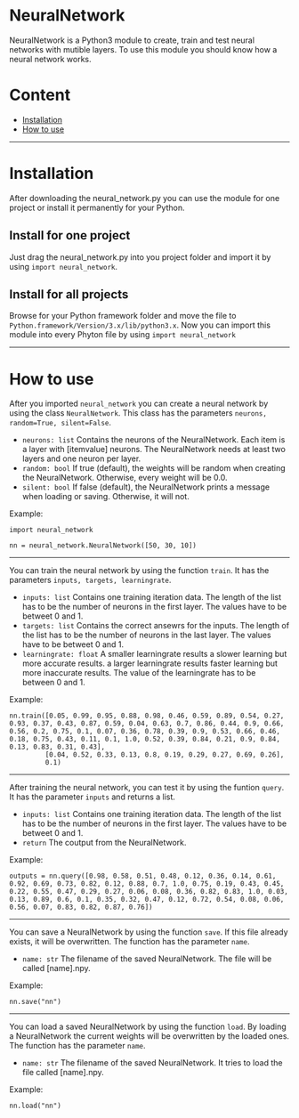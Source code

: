 # NeuralNetwork
NeuralNetwork is a Python3 module to create, train and test neural networks with mutible layers. To use this module you should know how a neural network works.

# Content
- [Installation](#installation)
- [How to use](#how-to-use)

---

# Installation
After downloading the neural_network.py you can use the module for one project or install it permanently for your Python.

## Install for one project
Just drag the neural_network.py into you project folder and import it by using `import neural_network`.

## Install for all projects
Browse for your Python framework folder and move the file to `Python.framework/Version/3.x/lib/python3.x`. Now you can import this module into every Phyton file by using `import neural_network`

---

# How to use
After you imported `neural_network` you can create a neural network by using the class `NeuralNetwork`. This class has the parameters `neurons, random=True, silent=False`.
* `neurons: list` Contains the neurons of the NeuralNetwork. Each item is a layer with [itemvalue] neurons. The NeuralNetwork needs at least two layers and one neuron per layer.
* `random: bool` If true (default), the weights will be random when creating the NeuralNetwork. Otherwise, every weight will be 0.0.
* `silent: bool` If false (default), the NeuralNetwork prints a message when loading or saving. Otherwise, it will not.

Example:
```
import neural_network

nn = neural_network.NeuralNetwork([50, 30, 10])
```

---

You can train the neural network by using the function `train`. It has the parameters `inputs, targets, learningrate`.
* `inputs: list` Contains one training iteration data. The length of the list has to be the number of neurons in the first layer. The values have to be betweet 0 and 1.
* `targets: list` Contains the correct ansewrs for the inputs. The length of the list has to be the number of neurons in the last layer. The values have to be betweet 0 and 1.
* `learningrate: float` A smaller learningrate results a slower learning but more accurate results. a larger learningrate results faster learning but more inaccurate results. The value of the learningrate has to be between 0 and 1.

Example:
```
nn.train([0.05, 0.99, 0.95, 0.88, 0.98, 0.46, 0.59, 0.89, 0.54, 0.27, 0.93, 0.37, 0.43, 0.87, 0.59, 0.04, 0.63, 0.7, 0.86, 0.44, 0.9, 0.66, 0.56, 0.2, 0.75, 0.1, 0.07, 0.36, 0.78, 0.39, 0.9, 0.53, 0.66, 0.46, 0.18, 0.75, 0.43, 0.11, 0.1, 1.0, 0.52, 0.39, 0.84, 0.21, 0.9, 0.84, 0.13, 0.83, 0.31, 0.43],
         [0.04, 0.52, 0.33, 0.13, 0.8, 0.19, 0.29, 0.27, 0.69, 0.26],
         0.1)
```

---

After training the neural network, you can test it by using the funtion `query`. It has the parameter `inputs` and returns a list.
* `inputs: list` Contains one training iteration data. The length of the list has to be the number of neurons in the first layer. The values have to be betweet 0 and 1.
* `return` The coutput from the NeuralNetwork.

Example:
```
outputs = nn.query([0.98, 0.58, 0.51, 0.48, 0.12, 0.36, 0.14, 0.61, 0.92, 0.69, 0.73, 0.82, 0.12, 0.88, 0.7, 1.0, 0.75, 0.19, 0.43, 0.45, 0.22, 0.55, 0.47, 0.29, 0.27, 0.06, 0.08, 0.36, 0.82, 0.83, 1.0, 0.03, 0.13, 0.89, 0.6, 0.1, 0.35, 0.32, 0.47, 0.12, 0.72, 0.54, 0.08, 0.06, 0.56, 0.07, 0.83, 0.82, 0.87, 0.76])
```

---

You can save a NeuralNetwork by using the function `save`. If this file already exists, it will be overwritten. The function has the parameter `name`.
* `name: str` The filename of the saved NeuralNetwork. The file will be called [name].npy.

Example:
```
nn.save("nn")
```

---

You can load a saved NeuralNetwork by using the function `load`. By loading a NeuralNetwork the current weights will be overwritten by the loaded ones. The function has the parameter `name`.
* `name: str` The filename of the saved NeuralNetwork. It tries to load the file called [name].npy.

Example:
```
nn.load("nn")
```